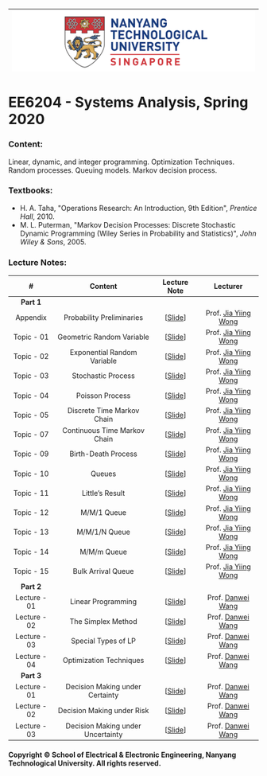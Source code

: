 |![image](https://github.com/NTU-CCA/EE6401/blob/master/logo.png)|
|---|
# EE6204 - Systems Analysis, Spring 2020

### Content:

Linear, dynamic, and integer programming. Optimization Techniques. Random processes. Queuing models. Markov decision process.

### Textbooks:

- H. A. Taha, "Operations Research: An Introduction, 9th Edition", <i>Prentice Hall</i>, 2010.
- M. L. Puterman, "Markov Decision Processes: Discrete Stochastic Dynamic Programming (Wiley Series in Probability and Statistics)", <i> John Wiley & Sons</i>, 2005.

### Lecture Notes:

|#|Content|Lecture Note|Lecturer|
|:---:|:---:|:---:|:---:|
|**Part 1**|
|Appendix|Probability Preliminaries|[[Slide](https://github.com/NTU-CCA/EE6401/blob/master/Slides/EE6401_Part1_1.pdf)]|Prof. [Jia Yiing Wong](https://www.ntu.edu.sg/home/elpchau/)
|Topic - 01|Geometric Random Variable|[[Slide](https://github.com/NTU-CCA/EE6401/blob/master/Slides/EE6401_Part1_1.pdf)]|Prof. [Jia Yiing Wong](https://www.ntu.edu.sg/home/elpchau/)
|Topic - 02|Exponential Random Variable|[[Slide](https://github.com/NTU-CCA/EE6401/blob/master/Slides/EE6401_Part1_1.pdf)]|Prof. [Jia Yiing Wong](https://www.ntu.edu.sg/home/elpchau/)
|Topic - 03|Stochastic Process|[[Slide](https://github.com/NTU-CCA/EE6401/blob/master/Slides/EE6401_Part1_1.pdf)]|Prof. [Jia Yiing Wong](https://www.ntu.edu.sg/home/elpchau/)
|Topic - 04|Poisson Process|[[Slide](https://github.com/NTU-CCA/EE6401/blob/master/Slides/EE6401_Part1_1.pdf)]|Prof. [Jia Yiing Wong](https://www.ntu.edu.sg/home/elpchau/)
|Topic - 05|Discrete Time Markov Chain|[[Slide](https://github.com/NTU-CCA/EE6401/blob/master/Slides/EE6401_Part1_1.pdf)]|Prof. [Jia Yiing Wong](https://www.ntu.edu.sg/home/elpchau/)
|Topic - 07|Continuous Time Markov Chain|[[Slide](https://github.com/NTU-CCA/EE6401/blob/master/Slides/EE6401_Part1_1.pdf)]|Prof. [Jia Yiing Wong](https://www.ntu.edu.sg/home/elpchau/)
|Topic - 09|Birth-Death Process|[[Slide](https://github.com/NTU-CCA/EE6401/blob/master/Slides/EE6401_Part1_1.pdf)]|Prof. [Jia Yiing Wong](https://www.ntu.edu.sg/home/elpchau/)
|Topic - 10|Queues|[[Slide](https://github.com/NTU-CCA/EE6401/blob/master/Slides/EE6401_Part1_1.pdf)]|Prof. [Jia Yiing Wong](https://www.ntu.edu.sg/home/elpchau/)
|Topic - 11|Little’s Result|[[Slide](https://github.com/NTU-CCA/EE6401/blob/master/Slides/EE6401_Part1_1.pdf)]|Prof. [Jia Yiing Wong](https://www.ntu.edu.sg/home/elpchau/)
|Topic - 12|M/M/1 Queue|[[Slide](https://github.com/NTU-CCA/EE6401/blob/master/Slides/EE6401_Part1_1.pdf)]|Prof. [Jia Yiing Wong](https://www.ntu.edu.sg/home/elpchau/)
|Topic - 13|M/M/1/N Queue|[[Slide](https://github.com/NTU-CCA/EE6401/blob/master/Slides/EE6401_Part1_1.pdf)]|Prof. [Jia Yiing Wong](https://www.ntu.edu.sg/home/elpchau/)
|Topic - 14|M/M/m Queue|[[Slide](https://github.com/NTU-CCA/EE6401/blob/master/Slides/EE6401_Part1_1.pdf)]|Prof. [Jia Yiing Wong](https://www.ntu.edu.sg/home/elpchau/)
|Topic - 15|Bulk Arrival Queue|[[Slide](https://github.com/NTU-CCA/EE6401/blob/master/Slides/EE6401_Part1_1.pdf)]|Prof. [Jia Yiing Wong](https://www.ntu.edu.sg/home/elpchau/)
|**Part 2**|
|Lecture - 01|Linear Programming|[[Slide](https://github.com/NTU-CCA/EE6401/blob/master/Slides/EE6401_Part2_Appendix_Linear_Algebra.pdf)]|Prof. [Danwei Wang](http://research.ntu.edu.sg/expertise/academicprofile/Pages/StaffProfile.aspx?ST_EMAILID=EDWWANG)
|Lecture - 02|The Simplex Method|[[Slide](https://github.com/NTU-CCA/EE6401/blob/master/Slides/EE6401_Part2_Appendix_Linear_Algebra.pdf)]|Prof. [Danwei Wang](http://research.ntu.edu.sg/expertise/academicprofile/Pages/StaffProfile.aspx?ST_EMAILID=EDWWANG)
|Lecture - 03|Special Types of LP|[[Slide](https://github.com/NTU-CCA/EE6401/blob/master/Slides/EE6401_Part2_Appendix_Linear_Algebra.pdf)]|Prof. [Danwei Wang](http://research.ntu.edu.sg/expertise/academicprofile/Pages/StaffProfile.aspx?ST_EMAILID=EDWWANG)
|Lecture - 04|Optimization Techniques|[[Slide](https://github.com/NTU-CCA/EE6401/blob/master/Slides/EE6401_Part2_Appendix_Linear_Algebra.pdf)]|Prof. [Danwei Wang](http://research.ntu.edu.sg/expertise/academicprofile/Pages/StaffProfile.aspx?ST_EMAILID=EDWWANG)
|**Part 3**|
|Lecture - 01|Decision Making under Certainty|[[Slide](https://github.com/NTU-CCA/EE6401/blob/master/Slides/EE6401_Part2_Appendix_Linear_Algebra.pdf)]|Prof. [Danwei Wang](http://research.ntu.edu.sg/expertise/academicprofile/Pages/StaffProfile.aspx?ST_EMAILID=EDWWANG)
|Lecture - 02|Decision Making under Risk|[[Slide](https://github.com/NTU-CCA/EE6401/blob/master/Slides/EE6401_Part2_Appendix_Linear_Algebra.pdf)]|Prof. [Danwei Wang](http://research.ntu.edu.sg/expertise/academicprofile/Pages/StaffProfile.aspx?ST_EMAILID=EDWWANG)
|Lecture - 03|Decision Making under Uncertainty|[[Slide](https://github.com/NTU-CCA/EE6401/blob/master/Slides/EE6401_Part2_Appendix_Linear_Algebra.pdf)]|Prof. [Danwei Wang](http://research.ntu.edu.sg/expertise/academicprofile/Pages/StaffProfile.aspx?ST_EMAILID=EDWWANG)

#### Copyright © School of Electrical & Electronic Engineering, Nanyang Technological University. All rights reserved.
